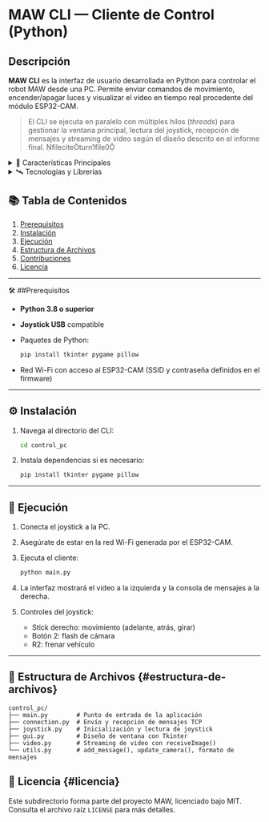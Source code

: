 # MAW CLI — Cliente de Control (Python)

## Descripción

**MAW CLI** es la interfaz de usuario desarrollada en Python para controlar el robot MAW desde una PC. Permite enviar comandos de movimiento, encender/apagar luces y visualizar el video en tiempo real procedente del módulo ESP32-CAM.

> El CLI se ejecuta en paralelo con múltiples hilos (*threads*) para gestionar la ventana principal, lectura del joystick, recepción de mensajes y streaming de video según el diseño descrito en el informe final. fileciteturn1file0

<details>
<summary>📝 Características Principales</summary>

* Interfaz gráfica con `Tkinter` para video y consola de mensajes
* Lectura de joystick mediante `pygame`
* Arquitectura de 4 *threads* para concurrencia: GUI, joystick, conexión, y video

</details>

<details>
<summary>🛰️ Tecnologías y Librerías</summary>

* **Python 3.x**
* **Tkinter** — Interfaz gráfica de la ventana principal fileciteturn1file2
* **Pillow (PIL)** — Procesamiento de imágenes
* **Pygame** — Lectura de joystick
* **Threading** — Ejecución concurrente
* **Socket/TCP** — Comunicación con ESP32-CAM

</details>

## 📚 Tabla de Contenidos

1. [Prerequisitos](#prerequisitos)
2. [Instalación](#instalaci%C3%B3n)
3. [Ejecución](#ejecuci%C3%B3n)
4. [Estructura de Archivos](#estructura-de-archivos)
5. [Contribuciones](#contribuciones)
6. [Licencia](#licencia)

---

🛠️ ##Prerequisitos

* **Python 3.8 o superior**
* **Joystick USB** compatible
* Paquetes de Python:

  ```bash
  pip install tkinter pygame pillow
  ```
* Red Wi-Fi con acceso al ESP32-CAM (SSID y contraseña definidos en el firmware)

---

## ⚙️ Instalación

1. Navega al directorio del CLI:

   ```bash
   cd control_pc
   ```
2. Instala dependencias si es necesario:

   ```bash
   pip install tkinter pygame pillow
   ```

---

## 🚀 Ejecución

1. Conecta el joystick a la PC.
2. Asegúrate de estar en la red Wi-Fi generada por el ESP32-CAM.
3. Ejecuta el cliente:

   ```bash
   python main.py
   ```
4. La interfaz mostrará el video a la izquierda y la consola de mensajes a la derecha.
5. Controles del joystick:

   * Stick derecho: movimiento (adelante, atrás, girar)
   * Botón 2: flash de cámara
   * R2: frenar vehículo

---

## 📂 Estructura de Archivos {#estructura-de-archivos}

```
control_pc/
├── main.py        # Punto de entrada de la aplicación
├── connection.py  # Envío y recepción de mensajes TCP
├── joystick.py    # Inicialización y lectura de joystick
├── gui.py         # Diseño de ventana con Tkinter
├── video.py       # Streaming de video con receiveImage()
└── utils.py       # add_message(), update_camera(), formato de mensajes
```

## 📄 Licencia {#licencia}

Este subdirectorio forma parte del proyecto MAW, licenciado bajo MIT. Consulta el archivo raíz `LICENSE` para más detalles.
